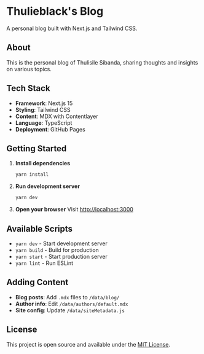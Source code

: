 # Thulieblack's Blog

A personal blog built with Next.js and Tailwind CSS.

## About

This is the personal blog of Thulisile Sibanda, sharing thoughts and insights on various topics.

## Tech Stack

- **Framework**: Next.js 15
- **Styling**: Tailwind CSS
- **Content**: MDX with Contentlayer
- **Language**: TypeScript
- **Deployment**: GitHub Pages

## Getting Started

1. **Install dependencies**

   ```bash
   yarn install
   ```

2. **Run development server**

   ```bash
   yarn dev
   ```

3. **Open your browser**
   Visit [http://localhost:3000](http://localhost:3000)

## Available Scripts

- `yarn dev` - Start development server
- `yarn build` - Build for production
- `yarn start` - Start production server
- `yarn lint` - Run ESLint

## Adding Content

- **Blog posts**: Add `.mdx` files to `/data/blog/`
- **Author info**: Edit `/data/authors/default.mdx`
- **Site config**: Update `/data/siteMetadata.js`

## License

This project is open source and available under the [MIT License](LICENSE).
